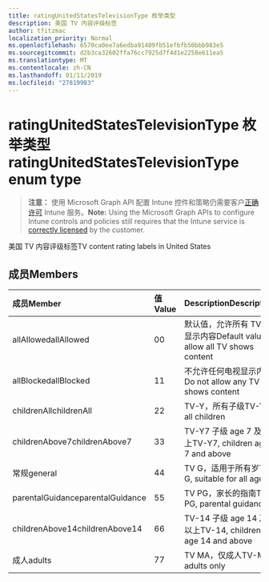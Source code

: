 ```yaml
---
title: ratingUnitedStatesTelevisionType 枚举类型
description: 美国 TV 内容评级标签
author: tfitzmac
localization_priority: Normal
ms.openlocfilehash: 6570ca0ee7a6edba91409fb51efbfb50bbb983e5
ms.sourcegitcommit: d2b3ca32602ffa76cc7925d7f4d1e2258e611ea5
ms.translationtype: MT
ms.contentlocale: zh-CN
ms.lasthandoff: 01/11/2019
ms.locfileid: "27819983"
---
```

# <a name="ratingunitedstatestelevisiontype-enum-type"></a><span data-ttu-id="bd037-103">ratingUnitedStatesTelevisionType 枚举类型</span><span class="sxs-lookup"><span data-stu-id="bd037-103">ratingUnitedStatesTelevisionType enum type</span></span>

> <span data-ttu-id="bd037-104">**注意：** 使用 Microsoft Graph API 配置 Intune 控件和策略仍需要客户[正确许可](https://go.microsoft.com/fwlink/?linkid=839381) Intune 服务。</span><span class="sxs-lookup"><span data-stu-id="bd037-104">**Note:** Using the Microsoft Graph APIs to configure Intune controls and policies still requires that the Intune service is [correctly licensed](https://go.microsoft.com/fwlink/?linkid=839381) by the customer.</span></span>

<span data-ttu-id="bd037-105">美国 TV 内容评级标签</span><span class="sxs-lookup"><span data-stu-id="bd037-105">TV content rating labels in United States</span></span>
## <a name="members"></a><span data-ttu-id="bd037-106">成员</span><span class="sxs-lookup"><span data-stu-id="bd037-106">Members</span></span>
|<span data-ttu-id="bd037-107">成员</span><span class="sxs-lookup"><span data-stu-id="bd037-107">Member</span></span>|<span data-ttu-id="bd037-108">值</span><span class="sxs-lookup"><span data-stu-id="bd037-108">Value</span></span>|<span data-ttu-id="bd037-109">Description</span><span class="sxs-lookup"><span data-stu-id="bd037-109">Description</span></span>|
|:---|:---|:---|
|<span data-ttu-id="bd037-110">allAllowed</span><span class="sxs-lookup"><span data-stu-id="bd037-110">allAllowed</span></span>|<span data-ttu-id="bd037-111">0</span><span class="sxs-lookup"><span data-stu-id="bd037-111">0</span></span>|<span data-ttu-id="bd037-112">默认值，允许所有 TV 都显示内容</span><span class="sxs-lookup"><span data-stu-id="bd037-112">Default value, allow all TV shows content</span></span>|
|<span data-ttu-id="bd037-113">allBlocked</span><span class="sxs-lookup"><span data-stu-id="bd037-113">allBlocked</span></span>|<span data-ttu-id="bd037-114">1</span><span class="sxs-lookup"><span data-stu-id="bd037-114">1</span></span>|<span data-ttu-id="bd037-115">不允许任何电视显示内容</span><span class="sxs-lookup"><span data-stu-id="bd037-115">Do not allow any TV shows content</span></span>|
|<span data-ttu-id="bd037-116">childrenAll</span><span class="sxs-lookup"><span data-stu-id="bd037-116">childrenAll</span></span>|<span data-ttu-id="bd037-117">2</span><span class="sxs-lookup"><span data-stu-id="bd037-117">2</span></span>|<span data-ttu-id="bd037-118">TV-Y，所有子级</span><span class="sxs-lookup"><span data-stu-id="bd037-118">TV-Y, all children</span></span>|
|<span data-ttu-id="bd037-119">childrenAbove7</span><span class="sxs-lookup"><span data-stu-id="bd037-119">childrenAbove7</span></span>|<span data-ttu-id="bd037-120">3</span><span class="sxs-lookup"><span data-stu-id="bd037-120">3</span></span>|<span data-ttu-id="bd037-121">TV-Y7 子级 age 7 及以上</span><span class="sxs-lookup"><span data-stu-id="bd037-121">TV-Y7, children age 7 and above</span></span>|
|<span data-ttu-id="bd037-122">常规</span><span class="sxs-lookup"><span data-stu-id="bd037-122">general</span></span>|<span data-ttu-id="bd037-123">4</span><span class="sxs-lookup"><span data-stu-id="bd037-123">4</span></span>|<span data-ttu-id="bd037-124">TV G，适用于所有岁</span><span class="sxs-lookup"><span data-stu-id="bd037-124">TV-G, suitable for all ages</span></span>|
|<span data-ttu-id="bd037-125">parentalGuidance</span><span class="sxs-lookup"><span data-stu-id="bd037-125">parentalGuidance</span></span>|<span data-ttu-id="bd037-126">5</span><span class="sxs-lookup"><span data-stu-id="bd037-126">5</span></span>|<span data-ttu-id="bd037-127">TV PG，家长的指南</span><span class="sxs-lookup"><span data-stu-id="bd037-127">TV-PG, parental guidance</span></span>|
|<span data-ttu-id="bd037-128">childrenAbove14</span><span class="sxs-lookup"><span data-stu-id="bd037-128">childrenAbove14</span></span>|<span data-ttu-id="bd037-129">6</span><span class="sxs-lookup"><span data-stu-id="bd037-129">6</span></span>|<span data-ttu-id="bd037-130">TV-14 子级 age 14 及以上</span><span class="sxs-lookup"><span data-stu-id="bd037-130">TV-14, children age 14 and above</span></span>|
|<span data-ttu-id="bd037-131">成人</span><span class="sxs-lookup"><span data-stu-id="bd037-131">adults</span></span>|<span data-ttu-id="bd037-132">7</span><span class="sxs-lookup"><span data-stu-id="bd037-132">7</span></span>|<span data-ttu-id="bd037-133">TV MA，仅成人</span><span class="sxs-lookup"><span data-stu-id="bd037-133">TV-MA, adults only</span></span>|



